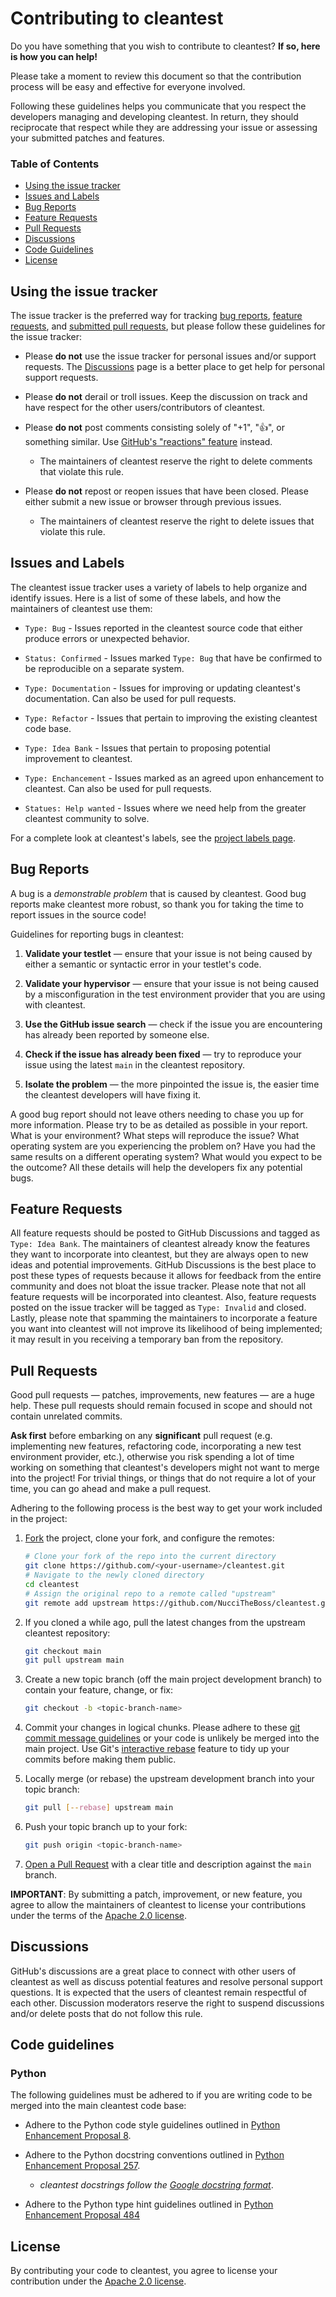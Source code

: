 # Contributing to cleantest

Do you have something that you wish to contribute to cleantest? **If so, here is how you can help!**

Please take a moment to review this document so that the contribution process will be easy and effective for everyone
involved.

Following these guidelines helps you communicate that you respect the developers managing and developing cleantest. 
In return, they should reciprocate that respect while they are addressing your issue or assessing your submitted 
patches and features.

### Table of Contents

* [Using the issue tracker](#using-the-issue-tracker)
* [Issues and Labels](#issues-and-labels)
* [Bug Reports](#bug-reports)
* [Feature Requests](#feature-requests)
* [Pull Requests](#pull-requests)
* [Discussions](#discussions)
* [Code Guidelines](#code-guidelines)
* [License](#license)

## Using the issue tracker

The issue tracker is the preferred way for tracking [bug reports](#bug-reports), [feature requests](#feature-requests),
and [submitted pull requests](#pull-requests), but please follow these guidelines for the issue tracker:

* Please **do not** use the issue tracker for personal issues and/or support requests. 
The [Discussions](#discussions) page is a better place to get help for personal support requests.

* Please **do not** derail or troll issues. Keep the discussion on track and have respect for the other 
users/contributors of cleantest.

* Please **do not** post comments consisting solely of "+1", ":thumbsup:", or something similar. 
Use [GitHub's "reactions" feature](https://blog.github.com/2016-03-10-add-reactions-to-pull-requests-issues-and-comments/) 
instead.
  * The maintainers of cleantest reserve the right to delete comments that violate this rule.

* Please **do not** repost or reopen issues that have been closed. Please either 
submit a new issue or browser through previous issues.
  * The maintainers of cleantest reserve the right to delete issues that violate this rule.

## Issues and Labels

The cleantest issue tracker uses a variety of labels to help organize and identify issues. 
Here is a list of some of these labels, and how the maintainers of cleantest use them:

* `Type: Bug` - Issues reported in the cleantest source code that either produce errors or unexpected behavior.

* `Status: Confirmed` - Issues marked `Type: Bug` that have be confirmed to be reproducible on a separate system.

* `Type: Documentation` - Issues for improving or updating cleantest's documentation. 
Can also be used for pull requests.

* `Type: Refactor` - Issues that pertain to improving the existing cleantest code base.

* `Type: Idea Bank` - Issues that pertain to proposing potential improvement to cleantest.

* `Type: Enchancement` - Issues marked as an agreed upon enhancement to cleantest. Can also be used for pull requests.

* `Statues: Help wanted` - Issues where we need help from the greater cleantest community to solve.

For a complete look at cleantest's labels, see the 
[project labels page](https://github.com/NucciTheBoss/cleantest/labels).

## Bug Reports

A bug is a *demonstrable problem* that is caused by cleantest. Good bug reports make cleantest more robust, so thank 
you for taking the time to report issues in the source code!

Guidelines for reporting bugs in cleantest:

1. __Validate your testlet__ &mdash; ensure that your issue is not being caused by either a semantic or syntactic 
error in your testlet's code.

2. __Validate your hypervisor__ &mdash; ensure that your issue is not being caused by a misconfiguration in the
test environment provider that you are using with cleantest.

3. __Use the GitHub issue search__ &mdash; check if the issue you are encountering has already been reported by 
someone else.

4. __Check if the issue has already been fixed__ &mdash; try to reproduce your issue using the latest `main` 
in the cleantest repository.

5. **Isolate the problem** &mdash; the more pinpointed the issue is, the easier time the cleantest developers 
will have fixing it.

A good bug report should not leave others needing to chase you up for more information. 
Please try to be as detailed as possible in your report. What is your environment? What steps will reproduce the issue? 
What operating system are you experiencing the problem on? Have you had the same results on a different 
operating system? What would you expect to be the outcome? All these details will help the developers fix any 
potential bugs.

## Feature Requests

All feature requests should be posted to GitHub Discussions and tagged as `Type: Idea Bank`. The maintainers of
cleantest already know the features they want to incorporate into cleantest, but they are always open to 
new ideas and potential improvements. GitHub Discussions is the best place to post these types of requests 
because it allows for feedback from the entire community and does not bloat the issue tracker. Please note that not 
all feature requests will be incorporated into cleantest. Also, feature requests posted on the issue tracker 
will be tagged as `Type: Invalid` and closed. Lastly, please note that spamming the maintainers to incorporate a
feature you want into cleantest will not improve its likelihood of being implemented; it may result in you receiving
a temporary ban from the repository.

## Pull Requests

Good pull requests &mdash; patches, improvements, new features &mdash; are a huge help. These pull requests should 
remain focused in scope and should not contain unrelated commits.

__Ask first__ before embarking on any __significant__ pull request (e.g. implementing new features, refactoring code, 
incorporating a new test environment provider, etc.), otherwise you risk spending a lot of time working on something 
that cleantest's developers might not want to merge into the project! For trivial things, or things that do not require 
a lot of your time, you can go ahead and make a pull request.

Adhering to the following process is the best way to get your work
included in the project:

1. [Fork](https://help.github.com/articles/fork-a-repo/) the project, clone your fork,
   and configure the remotes:

   ```bash
   # Clone your fork of the repo into the current directory
   git clone https://github.com/<your-username>/cleantest.git
   # Navigate to the newly cloned directory
   cd cleantest
   # Assign the original repo to a remote called "upstream"
   git remote add upstream https://github.com/NucciTheBoss/cleantest.git
   ```

2. If you cloned a while ago, pull the latest changes from the upstream cleantest repository:

   ```bash
   git checkout main
   git pull upstream main
   ```

3. Create a new topic branch (off the main project development branch) to
   contain your feature, change, or fix:

   ```bash
   git checkout -b <topic-branch-name>
   ```

4. Commit your changes in logical chunks. Please adhere to these [git commit
   message guidelines](https://tbaggery.com/2008/04/19/a-note-about-git-commit-messages.html)
   or your code is unlikely be merged into the main project. Use Git's
   [interactive rebase](https://help.github.com/articles/about-git-rebase/)
   feature to tidy up your commits before making them public.

5. Locally merge (or rebase) the upstream development branch into your topic branch:

   ```bash
   git pull [--rebase] upstream main
   ```

6. Push your topic branch up to your fork:

   ```bash
   git push origin <topic-branch-name>
   ```

7. [Open a Pull Request](https://help.github.com/articles/about-pull-requests/)
    with a clear title and description against the `main` branch.

**IMPORTANT**: By submitting a patch, improvement, or new feature, you agree to allow the maintainers of cleantest to 
license your contributions under the terms of the [Apache 2.0 license](./LICENSE).

## Discussions

GitHub's discussions are a great place to connect with other users of cleantest as well as discuss potential 
features and resolve personal support questions. It is expected that the users of cleantest remain respectful of 
each other. Discussion moderators reserve the right to suspend discussions and/or delete posts that do not follow 
this rule.

## Code guidelines

### Python

The following guidelines must be adhered to if you are writing code to be merged into the main cleantest code base:

* Adhere to the Python code style guidelines outlined in [Python Enhancement Proposal 8](https://pep8.org/).

* Adhere to the Python docstring conventions outlined in 
[Python Enhancement Proposal 257](https://www.python.org/dev/peps/pep-0257/).
  * *cleantest docstrings follow the 
  [Google docstring format](https://github.com/google/styleguide/blob/gh-pages/pyguide.md#38-comments-and-docstrings)*.
  
* Adhere to the Python type hint guidelines outlined in 
[Python Enhancement Proposal 484](https://www.python.org/dev/peps/pep-0484/)

## License

By contributing your code to cleantest, you agree to license your contribution under the 
[Apache 2.0 license](https://www.apache.org/licenses/LICENSE-2.0.html).
